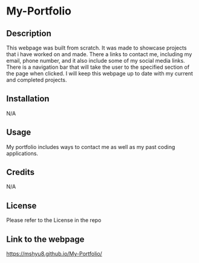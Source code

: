 # My-Portfolio 

## Description
This webpage was built from scratch. It was made to showcase projects that i have worked on and made. There a links to contact me, including my email, phone number, and it also include some of my social media links. There is a navigation bar that will take the user to the specified section of the page when clicked. I will keep this webpage up to date with my current and completed projects.

## Installation
N/A

## Usage
My portfolio includes ways to contact me as well as my past coding applications.


## Credits
N/A

## License
Please refer to the License in the repo

## Link to the webpage
https://mshyu8.github.io/My-Portfolio/